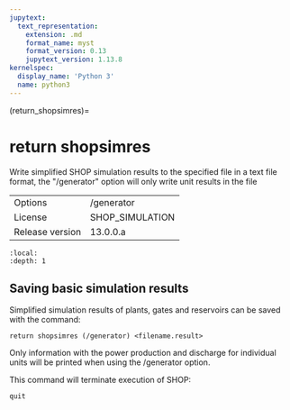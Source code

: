 ```yaml
---
jupytext:
  text_representation:
    extension: .md
    format_name: myst
    format_version: 0.13
    jupytext_version: 1.13.8
kernelspec:
  display_name: 'Python 3'
  name: python3
---
```


(return_shopsimres)=
# return shopsimres
Write simplified SHOP simulation results to the specified file in a text file format, the "/generator" option will only write unit results in the file

|   |   |
|---|---|
|Options|/generator|
|License|SHOP_SIMULATION|
|Release version|13.0.0.a|

```{contents}
:local:
:depth: 1
```

## Saving basic simulation results
Simplified simulation results of plants, gates and reservoirs can be saved with the command:
```
return shopsimres (/generator) <filename.result>
```

Only [](plant) information with the power production and discharge for individual units will be printed when using the /generator option.

This command will terminate execution of SHOP:
```
quit
```



